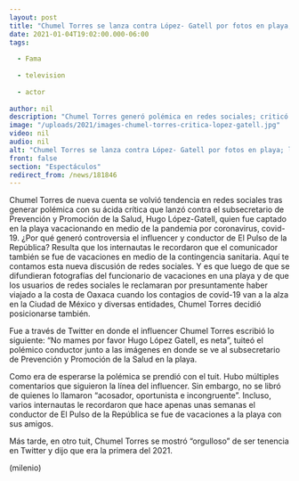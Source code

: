 ```yaml
---
layout: post
title: "Chumel Torres se lanza contra López- Gatell por fotos en playa; lo critican en redes por también vacacionar"
date: 2021-01-04T19:02:00.000-06:00
tags:
  
  - Fama
  
  - television
  
  - actor
  
author: nil
description: "Chumel Torres generó polémica en redes sociales; criticó a López- Gatell por las fotos en la playa. Sin embargo, internautas también lo señalaron por incongruente, pues presuntamente también vacacionó en el mar. ¿Quién tiene la razón? "
image: "/uploads/2021/images-chumel-torres-critica-lopez-gatell.jpg"
video: nil
audio: nil
alt: "Chumel Torres se lanza contra López- Gatell por fotos en playa; lo critican en redes por también vacacionar"
front: false
section: "Espectáculos"
redirect_from: /news/181846
---
```


Chumel Torres de nueva cuenta se volvió tendencia en redes sociales tras generar polémica con su ácida crítica que lanzó contra el subsecretario de Prevención y Promoción de la Salud, Hugo López-Gatell, quien fue captado en la playa vacacionando en medio de la pandemia por coronavirus, covid-19. ¿Por qué generó controversia el influencer y conductor de El Pulso de la República? Resulta que los internautas le recordaron que el comunicador también se fue de vacaciones en medio de la contingencia sanitaria. Aquí te contamos esta nueva discusión de redes sociales. Y es que luego de que se difundieran fotografías del funcionario de vacaciones en una playa y de que los usuarios de redes sociales le reclamaran por presuntamente haber viajado a la costa de Oaxaca cuando los contagios de covid-19 van a la alza en la Ciudad de México y diversas entidades, Chumel Torres decidió posicionarse también. 

Fue a través de Twitter en donde el influencer Chumel Torres escribió lo siguiente: “No mames por favor Hugo López Gatell, es neta”, tuiteó el polémico conductor junto a las imágenes en donde se ve al subsecretario de Prevención y Promoción de la Salud en la playa. 

Como era de esperarse la polémica se prendió con el tuit. Hubo múltiples comentarios que siguieron la línea del influencer. Sin embargo, no se libró de quienes lo llamaron “acosador, oportunista e incongruente”. Incluso, varios internautas le recordaron que hace apenas unas semanas el conductor de El Pulso de la República se fue de vacaciones a la playa con sus amigos. 

Más tarde, en otro tuit, Chumel Torres se mostró “orgulloso” de ser tenencia en Twitter y dijo que era la primera del 2021.


(milenio)
